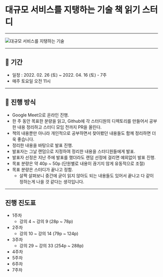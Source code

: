 # 대규모 서비스를 지탱하는 기술 책 읽기 스터디
---
![대규모 서비스를 지탱하는 기술](./study-book.png)

---
## 📆 기간
- 일정 : 2022. 02. 26 (토) ~ 2022. 04. 16 (토) - 7주
- 매주 토요일 오전 11시

---
## 🌈 진행 방식
- Google Meet으로 온라인 진행.
- 한 주 동안 목표한 분량을 읽고, Github에 각 스터디원의 디렉토리를 만들어서 공부한 내용 정리하고 스터디 모임 전까지 PR을 올린다.
- 책의 내용뿐만 아니라 개인적으로 공부하면서 찾아봤던 내용들도 함께 정리하면 더욱 좋습니다.
- 정리한 내용을 바탕으로 발표 진행.
- 발표자는 그날 랜덤으로 지정하여 정리한 내용을 스터디원들에게 발표.
- 발표자 선정은 지난 주에 발표를 했더라도 랜덤 선정에 걸리면 예외없이 발표 진행.
- 목표 분량은 약 40p ~ 50p (단원별로 내용이 끊기지 않게 유동적으로 조절)
- 목표 분량은 스터디가 끝나고 정함. 
  - 살짝 살펴보니 중간에 굳이 읽지 않아도 되는 내용들도 있어서 끝나고 다 같이 정하는게 나을 것 같다는 생각입니다.

---
## 진행 진도표
- 1주차
  - 강의 4 ~ 강의 9 (28p ~ 78p) 
- 2주차
  - 강의 10 ~ 강의 14 (79p ~ 124p)
- 3주차
  - 강의 29 ~ 강의 33 (254p ~ 288p)
- 4주차
- 5주차
- 6주차
- 7주차
